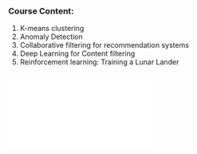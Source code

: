 ### Course Content:

1. K-means clustering
2. Anomaly Detection
3. Collaborative filtering for recommendation systems
4. Deep Learning for Content filtering
5. Reinforcement learning: Training a Lunar Lander

![Course Certificate](janu_coursera_ML_course_3.pdf "Course Certificate")
